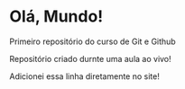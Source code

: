 # Olá, Mundo!
 Primeiro repositório do curso de Git e Github

Repositório criado durnte uma aula ao vivo!

Adicionei essa linha diretamente no site!
